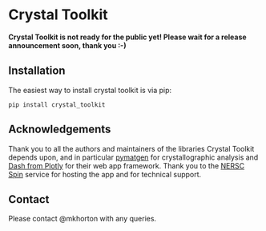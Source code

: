# Crystal Toolkit

**Crystal Toolkit is not ready for the public yet! Please wait for a release announcement soon, thank you :-)** 

## Installation

The easiest way to install crystal toolkit is via pip:

```
pip install crystal_toolkit
```

## Acknowledgements

Thank you to all the authors and maintainers of the libraries Crystal Toolkit 
depends upon, and in particular [pymatgen](http://pymatgen.org) for crystallographic 
analysis and [Dash from Plotly](https://plot.ly/products/dash/) for their web app framework. Thank you 
to the [NERSC Spin](http://www.nersc.gov/users/data-analytics/spin/) service for hosting the app and
for technical support.

## Contact

Please contact @mkhorton with any queries.
